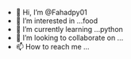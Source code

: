 - 👋 Hi, I’m @Fahadpy01
- 👀 I’m interested in ...food
- 🌱 I’m currently learning ...python
- 💞️ I’m looking to collaborate on ...
- 📫 How to reach me ...

<!---
Fahadpy01/Fahadpy01 is a ✨ special ✨ repository because its `README.md` (this file) appears on your GitHub profile.
You can click the Preview link to take a look at your changes.
--->
